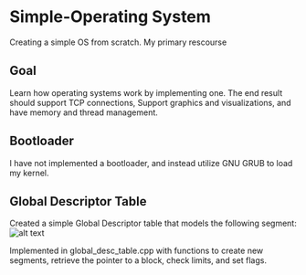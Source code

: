 # Simple-Operating System
Creating a simple OS from scratch. My primary rescourse 


## Goal
Learn how operating systems work by implementing one. The end result should support TCP connections, Support graphics and visualizations, and have memory and thread management.

## Bootloader
I have not implemented a bootloader, and instead utilize GNU GRUB to load my kernel. 

## Global Descriptor Table
Created a simple Global Descriptor table that models the following segment:
![alt text](https://github.com/Preston-Sundar/Poop-OS/blob/master/readmeimages/segment-descriptor.png)

Implemented in global_desc_table.cpp with functions to create new segments, retrieve the pointer to a block, check limits, and set flags.

